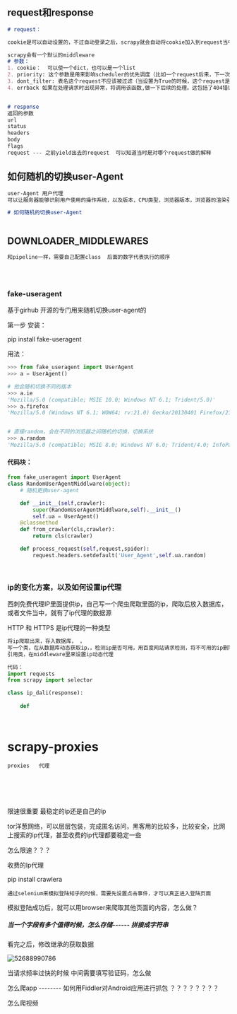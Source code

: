 ##  request和response

```markdown
# request：

cookie是可以自动设置的，不过自动登录之后，scrapy就会自动将cookie加入到request当中.

scrapy会有一个默认的middleware
# 参数：
1. cookie：  可以使一个dict，也可以是一个list
2. priority: 这个参数是用来影响scheduler的优先调度（比如一个request后来，下一次调度的时候，如果设置的priority比较高，会优先调度这个request）
3. dont_filter: 表名这个request不应该被过滤（当设置为True的时候，这个request是会被过滤掉的） --  当你在同一时刻，发送多个request的时候，希望不要被过滤掉，就可以设置他为false
4. errback 如果在处理请求时出现异常，将调用该函数,做一下后续的处理。这包括了404错误的页面。



```

```markdown
# response
返回的参数
url
status
headers
body
flags
request --- 之前yield出去的request  可以知道当时是对哪个request做的解释

```



## 如何随机的切换user-Agent

```markdown
user-Agent 用户代理
可以让服务器能够识别用户使用的操作系统，以及版本，CPU类型，浏览器版本，浏览器的渲染引擎，浏览器语言等等

# 如何随机的切换user-Agent



```



## DOWNLOADER_MIDDLEWARES

```markdown
和pipeline一样，需要自己配置class  后面的数字代表执行的顺序





```





### fake-useragent

基于girhub 开源的专门用来随机切换user-agent的

第一步 安装：

pip install fake-useragent

用法：

```python
>>> from fake_useragent import UserAgent
>>> a = UserAgent()

# 他会随机切换不同的版本
>>> a.ie
'Mozilla/5.0 (compatible; MSIE 10.0; Windows NT 6.1; Trident/5.0)'
>>> a.firefox
'Mozilla/5.0 (Windows NT 6.1; WOW64; rv:21.0) Gecko/20130401 Firefox/21.0'


# 直接random，会在不同的浏览器之间随机的切换，切换系统
>>> a.random
'Mozilla/5.0 (compatible; MSIE 8.0; Windows NT 6.0; Trident/4.0; InfoPath.1; SV1; .NET CLR 3.8.36217; WOW64; en-US)'

```

#### 代码块：

```python
from fake_useragent import UserAgent
class RandomUserAgentMiddlware(object):
    # 随机更换user-agent

    def __init__(self,crawler):
        super(RandomUserAgentMiddlware,self).__init__()
        self.ua = UserAgent()
    @classmethod
    def from_crawler(cls,crawler):
        return cls(crawler)

    def process_request(self,request,spider):
        request.headers.setdefault('User_Agent',self.ua.random)




```







### ip的变化方案，以及如何设置ip代理



西刺免费代理IP里面提供ip，自己写一个爬虫爬取里面的ip，爬取后放入数据库，或者文件当中，就有了ip代理的数据源



HTTP 和 HTTPS 是ip代理的一种类型

```python
将ip爬取出来，存入数据库， ，
写一个类，在从数据库动态获取ip，，检测ip是否可用，用百度网站请求检测，将不可用的ip删除。  
引用类，在middleware里来设置ip动态代理

代码：
import requests
from scrapy import selector 

class ip_dali(response):
    
    def 




```



# scrapy-proxies

```python
proxies   代理







```







限速很重要 最稳定的ip还是自己的ip



tor洋葱网络，可以层层包装，完成匿名访问，黑客用的比较多，比较安全，比网上搜索的ip代理，甚至收费的ip代理都要稳定一些









怎么限速？？？





收费的Ip代理

pip install crawlera



```pu
通过selenium来模拟登陆知乎的时候，需要先设置点击事件，才可以真正进入登陆页面
```

模拟登陆成功后，就可以用browser来爬取其他页面的内容，怎么做？





##### 当一个字段有多个值得时候，怎么存储------  拼接成字符串

看完之后，修改继承的获取数据

![52688990786](C:\Users\dream\AppData\Local\Temp\1526889907865.png)





当请求频率过快的时候 中间需要填写验证码，怎么做

怎么爬app  --------    如何用Fiddler对Android应用进行抓包 ？？？？？？？？

怎么爬视频 











